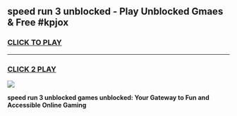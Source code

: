 
## speed run 3 unblocked - Play Unblocked Gmaes & Free #kpjox
<h3>
<a href="https://news.freeplayer.one?title=speed_run_3_unblocked&ref=24F">CLICK TO PLAY</a></h3>
<hr>

<h3>
<a href="https://news.freeplayer.one?title=speed_run_3_unblocked&ref=24F">CLICK 2 PLAY</a>
  
</h3>

<a href="https://news.freeplayer.one?title=speed_run_3_unblocked&ref=24F/"><img src="https://clearcache.store/games.png"></a>


**speed run 3 unblocked games unblocked: Your Gateway to Fun and Accessible Online Gaming**
